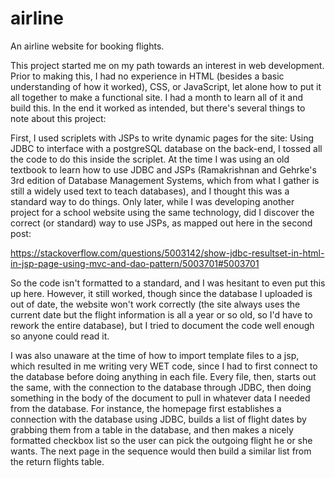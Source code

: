 # airline
An airline website for booking flights. 

This project started me on my path towards an interest in web development. Prior to making this, I had no experience in HTML (besides a basic understanding of how it worked), CSS, or JavaScript, let alone how to put it all together to make a functional site. I had a month to learn all of it and build this. In the end it worked as intended, but there's several things to note about this project:

First, I used scriplets with JSPs to write dynamic pages for the site: Using JDBC to interface with a postgreSQL database on the back-end, I tossed all the code to do this inside the scriplet. At the time I was using an old textbook to learn how to use JDBC and JSPs (Ramakrishnan and Gehrke's 3rd edition of Database Management Systems, which from what I gather is still a widely used text to teach databases), and I thought this was a standard way to do things. Only later, while I was developing another project for a school website using the same technology, did I discover the correct (or standard) way to use JSPs, as mapped out here in the second post:

https://stackoverflow.com/questions/5003142/show-jdbc-resultset-in-html-in-jsp-page-using-mvc-and-dao-pattern/5003701#5003701

So the code isn't formatted to a standard, and I was hesitant to even put this up here. However, it still worked, though since the database I uploaded is out of date, the website won't work correctly (the site always uses the current date but the flight information is all a year or so old, so I'd have to rework the entire database), but I tried to document the code well enough so anyone could read it. 

I was also unaware at the time of how to import template files to a jsp, which resulted in me writing very WET code, since I had to first connect to the database before doing anything in each file. Every file, then, starts out the same, with the connection to the database through JDBC, then doing something in the body of the document to pull in whatever data I needed from the database. For instance, the homepage first establishes a connection with the database using JDBC, builds a list of flight dates by grabbing them from a table in the database, and then makes a nicely formatted checkbox list so the user can pick the outgoing flight he or she wants. The next page in the sequence would then build a similar list from the return flights table. 
